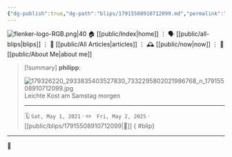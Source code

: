 ```yaml
---
{"dg-publish":true,"dg-path":"blips/17915508910712099.md","permalink":"/blips/17915508910712099/","title":"philipp on instagram @ 2021-05-01"}
---
```



<div class="transclusion internal-embed is-loaded"><div class="markdown-embed">




![flenker-logo-RGB.png|40](/img/user/attachments/flenker-logo-RGB.png)
🏠 [[public/Index\|home]]  ⋮ 🗣️ [[public/all-blips\|blips]] ⋮  📝 [[public/All Articles\|articles]]  ⋮ 🕰️ [[public/now\|now]] ⋮ 🪪 [[public/About Me\|about me]]


</div></div>


> [!summary] **philipp**:
>
> ![179326220_2933835403527830_7332295802021986768_n_17915508910712099.jpg](/img/user/attachments/179326220_2933835403527830_7332295802021986768_n_17915508910712099.jpg)
> Leichte Kost am Samstag morgen
> - - -
>
> 🗓️ <code>Sat, May 1, 2021</code>  · ✏️ <code> Fri, May 2, 2025</code>  · [[public/blips/17915508910712099\|🔗]]
{ #blip}


- - -

 👾

